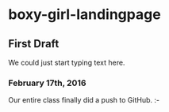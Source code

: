 # boxy-girl-landingpage
## First Draft 
<p>We could just start typing text here.</p>

### February 17th, 2016
<p>Our entire class finally did a push to GitHub. :-</p>

